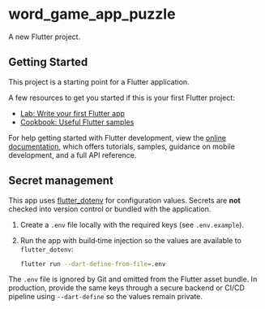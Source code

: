 # word_game_app_puzzle

A new Flutter project.

## Getting Started

This project is a starting point for a Flutter application.

A few resources to get you started if this is your first Flutter project:

- [Lab: Write your first Flutter app](https://docs.flutter.dev/get-started/codelab)
- [Cookbook: Useful Flutter samples](https://docs.flutter.dev/cookbook)

For help getting started with Flutter development, view the
[online documentation](https://docs.flutter.dev/), which offers tutorials,
samples, guidance on mobile development, and a full API reference.

## Secret management

This app uses [flutter_dotenv](https://pub.dev/packages/flutter_dotenv) for
configuration values. Secrets are **not** checked into version control or
bundled with the application.

1. Create a `.env` file locally with the required keys (see `.env.example`).
2. Run the app with build‑time injection so the values are available to
   `flutter_dotenv`:

   ```bash
   flutter run --dart-define-from-file=.env
   ```

The `.env` file is ignored by Git and omitted from the Flutter asset bundle.
In production, provide the same keys through a secure backend or CI/CD pipeline
using `--dart-define` so the values remain private.